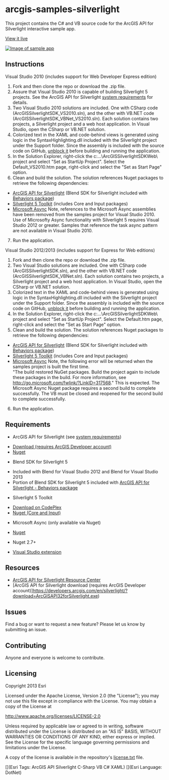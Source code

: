 # arcgis-samples-silverlight

This project contains the C# and VB source code for the ArcGIS API for Silverlight interactive sample app.  

[View it live](https://developers.arcgis.com/en/silverlight/sample-code/start.htm)

[![Image of sample app](https://raw.github.com/Esri/arcgis-samples-silverlight/master/arcgis-samples-silverlight.png "Interactive sample app")](https://developers.arcgis.com/en/silverlight/sample-code/start.htm)


## Instructions 
Visual Studio 2010 (includes support for Web Developer Express edition)

1. Fork and then clone the repo or download the .zip file.
2. Assure that Visual Studio 2010 is capable of building Silverlight 5 projects.  See the ArcGIS API for Silverlight [system requirements](https://developers.arcgis.com/en/silverlight/guide/system-requirements.htm) for details.  
3. Two Visual Studio 2010 solutions are included. One with CSharp code (ArcGISSilverlightSDK_VS2010.sln), and the other with VB.NET code
(ArcGISSilverlightSDK_VBNet_VS2010.sln).  Each solution contains two projects, a Silverlight project and a web host application. In Visual Studio, open 
the CSharp or VB.NET solution.
4. Colorized text in the XAML and code-behind views is generated using logic in the SyntaxHighlighting.dll included with the Silverlight project under the Support folder. Since the assembly is included with the source code on GitHub, [unblock it](http://go.microsoft.com/fwlink/?LinkId=179545) before building and running the application. 
5. In the Solution Explorer, right-click the c:...\ArcGISSilverlightSDKWeb\ project and select "Set as StartUp Project".  Select the Default_VS2010.htm 
page, right-click and select the "Set as Start Page" option.    
6. Clean and build the solution.  The solution references Nuget packages to retrieve the following dependencies:
 - [ArcGIS API for Silverlight](https://www.nuget.org/packages/ArcGISSilverlight-All/) (Blend SDK for Silverlight included with [Behaviors package](https://www.nuget.org/packages/ArcGISSilverlight-Behaviors/)) 
 - [Silverlight 5 Toolkit](https://www.nuget.org/packages/SilverlightToolkit-Input/) (includes Core and Input packages)
 - [Microsoft Async](https://www.nuget.org/packages/Microsoft.Bcl.Async)
Note, references to the Microsoft Async assemblies have been removed from the samples project for Visual Studio 2010.  Use of Microsofty Async functionality with Silverlight 5 requires Visual Studio 2012 or greater.  Samples that reference the task async pattern are not available in Visual Studio 2010.  
7. Run the application. 

Visual Studio 2012/2013 (includes support for Express for Web editions)
1. Fork and then clone the repo or download the .zip file.
2. Two Visual Studio solutions are included. One with CSharp code (ArcGISSilverlightSDK.sln), and the other with VB.NET code
(ArcGISSilverlightSDK_VBNet.sln).  Each solution contains two projects, a Silverlight project and a web host application. In Visual Studio, open 
the CSharp or VB.NET solution.
3. Colorized text in the XAML and code-behind views is generated using logic in the SyntaxHighlighting.dll included with the Silverlight project under the Support folder. Since the assembly is included with the source code on GitHub, [unblock it](http://go.microsoft.com/fwlink/?LinkId=179545) before building and running the application. 
4. In the Solution Explorer, right-click the c:...\ArcGISSilverlightSDKWeb\ project and select "Set as StartUp Project".  Select the Default.htm page,
right-click and select the "Set as Start Page" option.    
5. Clean and build the solution.  The solution references Nuget packages to retrieve the following dependencies:
 - [ArcGIS API for Silverlight](https://www.nuget.org/packages/ArcGISSilverlight-All/) (Blend SDK for Silverlight included with [Behaviors package](https://www.nuget.org/packages/ArcGISSilverlight-Behaviors/)) 
  - [Silverlight 5 Toolkit](https://www.nuget.org/packages/SilverlightToolkit-Input/) (includes Core and Input packages)
 - [Microsoft Async](https://www.nuget.org/packages/Microsoft.Bcl.Async)
Note, the following error will be returned when the samples project is built the first time.    
"The build restored NuGet packages. Build the project again to include these packages in the build. For more information, see
http://go.microsoft.com/fwlink/?LinkID=317568." 
This is expected. The Microsoft Async Nuget package requires a second build to complete successfully. The VB must be closed and reopened for the second build to complete successfully.      
6. Run the application.  

## Requirements

* ArcGIS API for Silverlight (see [system requirements](https://developers.arcgis.com/en/silverlight/guide/system-requirements.htm))
- [Download (requires ArcGIS Developer account)](https://developers.arcgis.com/en/silverlight/?download=ArcGISAPI32forSilverlight.exe)
- [Nuget](http://www.nuget.org/packages/ArcGISSilverlight-All/)
* Blend SDK for Silverlight 5
- Included with Blend for Visual Studio 2012 and Blend for Visual Studio 2013
- Portion of Blend SDK for Silverlight 5 included with [ArcGIS API for Silverlight - Behaviors package](http://www.nuget.org/packages/ArcGISSilverlight-Behaviors/)
* Silverlight 5 Toolkit
- [Download on CodePlex](http://silverlight.codeplex.com/)
- [Nuget (Core and Input)](http://www.nuget.org/packages/SilverlightToolkit-Input/)  
* Microsoft Async (only available via Nuget)
- [Nuget](http://www.nuget.org/packages/Microsoft.Bcl.Async/)
* Nuget 2.7+ 
- [Visual Studio extension](http://docs.nuget.org/docs/start-here/installing-nuget)

## Resources

* [ArcGIS API for Silverlight Resource Center](https://developers.arcgis.com/en/silverlight)
* [ArcGIS API for Silverlight download (requires ArcGIS Developer account)]https://developers.arcgis.com/en/silverlight/?download=ArcGISAPI32forSilverlight.exe)

## Issues

Find a bug or want to request a new feature?  Please let us know by submitting an issue.

## Contributing

Anyone and everyone is welcome to contribute. 

## Licensing
Copyright 2013 Esri

Licensed under the Apache License, Version 2.0 (the "License");
you may not use this file except in compliance with the License.
You may obtain a copy of the License at

   http://www.apache.org/licenses/LICENSE-2.0

Unless required by applicable law or agreed to in writing, software
distributed under the License is distributed on an "AS IS" BASIS,
WITHOUT WARRANTIES OR CONDITIONS OF ANY KIND, either express or implied.
See the License for the specific language governing permissions and
limitations under the License.

A copy of the license is available in the repository's [license.txt]( https://raw.github.com/Esri/arcgis-samples-silverlight/master/license.txt) file.

[](Esri Tags: ArcGIS API Silverlight C-Sharp VB C# XAML)
[](Esri Language: DotNet)

